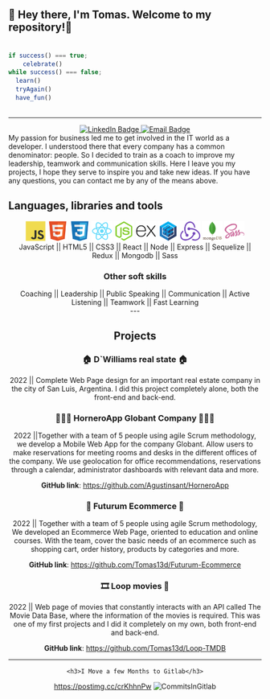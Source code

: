 <h2>🧙 Hey there, I'm Tomas. Welcome to my repository!🧙</h2>

```js

if success() === true; 
    celebrate()
while success() === false;
  learn()
  tryAgain()
  have_fun()
  
  ```
---
<div align="center">



<div id="header" align="center">


<div id="badges">
<a href="https://www.linkedin.com/in/tomas-demo/" target="_blank">
<img src="https://img.shields.io/badge/LinkedIn-blue?style=for-the-badge&logo=linkedin&logoColor=white" alt="LinkedIn Badge"/>
</a>
<a href="mailto:tomas.demobio@gmail.com" target="_blank">
<img src="https://img.shields.io/badge/email-red?logo=gmail&logoColor=white&style=for-the-badge" alt="Email Badge"/>
</a>
</div>
</div>


<div align="left">
My passion for business led me to get involved in the IT world as a developer. I understood there that every company has a common denominator: people.
So I decided to train as a coach to improve my leadership, teamwork and communication skills.
  Here I leave you my projects, I hope they serve to inspire you and take new ideas. If you have any questions, you can contact me by any of the means above.
<br>
</div>

</div>

<h2>Languages, libraries and tools</h2>
<div align="center">
<img src="https://github.com/devicons/devicon/blob/master/icons/javascript/javascript-original.svg" title="JavaScript" alt="JavaScript" width="40" height="40"/>
  <img src="https://github.com/devicons/devicon/blob/master/icons/html5/html5-original.svg" title="HTML5" alt="HTML5" width="40" height="40"/>
  <img src="https://github.com/devicons/devicon/blob/master/icons/css3/css3-original.svg" title="CSS3" alt="CSS3" width="40" height="40"/>
<img src="https://github.com/devicons/devicon/blob/master/icons/react/react-original.svg" title="React" alt="React" width="40" height="40"/>

<img src="https://github.com/devicons/devicon/blob/master/icons/nodejs/nodejs-plain.svg" title="Node.js" alt="Node.js" width="40" height="40"/>

<img src="https://github.com/devicons/devicon/blob/master/icons/express/express-original.svg" title="Express" alt="Express" width="40" height="40"/>

<img src="https://github.com/devicons/devicon/blob/master/icons/sequelize/sequelize-original.svg" title="Sequelize" alt="Sequelize" width="40" height="40"/>

<img src="https://github.com/devicons/devicon/blob/master/icons/redux/redux-original.svg" title="Redux" alt="Redux" width="40" height="40"/>
  
<img src="https://github.com/devicons/devicon/blob/master/icons/mongodb/mongodb-original-wordmark.svg" title="Redux" alt="Redux" width="40" height="40"/>
 
  <img src="https://github.com/devicons/devicon/blob/master/icons/sass/sass-original.svg" title="Redux" alt="Redux" width="40" height="40"/>

<div align="center">
  JavaScript || HTML5 || CSS3 || React || Node || Express || Sequelize ||   Redux || Mongodb || Sass
</div>

<h3>Other soft skills</h3>
<div >
Coaching || Leadership || Public Speaking || Communication || Active Listening || Teamwork || Fast Learning
</div>
---

<h2>Projects</h2>
<h3>🏠 D`Williams real state 🏠</h3>
2022 || Complete Web Page design for an important real estate company in the city of San Luis, Argentina. I did this project completely alone, both the front-end and back-end.

<h3>🏢🧑‍💼 HorneroApp Globant Company 👩‍💼🏢 </h3>
2022 ||Together with a team of 5 people using agile Scrum methodology, we develop a Mobile Web App for the company Globant. Allow users to make reservations for meeting rooms and desks in the different offices of the company. We use geolocation for office recommendations, reservations through a calendar, administrator dashboards with relevant data and more.

**GitHub link**: https://github.com/Agustinsant/HorneroApp

<h3>🛒 Futurum Ecommerce 🛒</h3>
2022 || Together with a team of 5 people using agile Scrum methodology, We developed an Ecommerce Web Page, oriented to education and online courses. With the team, cover the basic needs of an ecommerce such as shopping cart, order history, products by categories and more.

**GitHub link**: https://github.com/Tomas13d/Futurum-Ecommerce
  
  
<h3>🎞️ Loop movies 🎥</h3>
2022 || Web page of movies that constantly interacts with an API called The Movie Data Base, where the information of the movies is required. This was one of my first projects and I did it completely on my own, both front-end and back-end.
  
**GitHub link**: https://github.com/Tomas13d/Loop-TMDB

---
    
    
    <h3>I Move a few Months to Gitlab</h3>
https://postimg.cc/crKhhnPw
<img src="https://postimg.cc/crKhhnPw" title="CommitsInGitLab" alt="CommitsInGitlab" />
  
  


